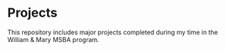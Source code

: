 # Projects
This repository includes major projects completed during my time in the William &amp; Mary MSBA program.
